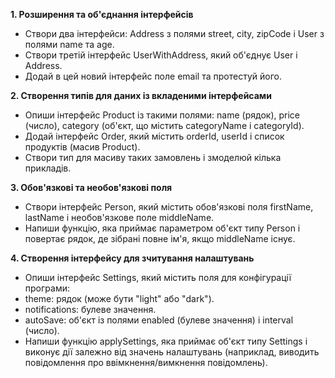 **1. Розширення та об'єднання інтерфейсів**
* Створи два інтерфейси: Address з полями street, city, zipCode і User з полями name та age.
* Створи третій інтерфейс UserWithAddress, який об'єднує User і Address.
* Додай в цей новий інтерфейс поле email та протестуй його.

**2. Створення типів для даних із вкладеними інтерфейсами**
*    Опиши інтерфейс Product із такими полями: name (рядок), price (число), category (об'єкт, що містить categoryName і categoryId).
*    Додай інтерфейс Order, який містить orderId, userId і список продуктів (масив Product).
*    Створи тип для масиву таких замовлень і змоделюй кілька прикладів.

**3. Обов'язкові та необов'язкові поля**
*    Створи інтерфейс Person, який містить обов'язкові поля firstName, lastName і необов'язкове поле middleName.
*    Напиши функцію, яка приймає параметром об'єкт типу Person і повертає рядок, де зібрані повне ім'я, якщо middleName існує.

**4. Створення інтерфейсу для зчитування налаштувань**
*    Опиши інтерфейс Settings, який містить поля для конфігурації програми:
*    theme: рядок (може бути "light" або "dark").
*    notifications: булеве значення.
*    autoSave: об'єкт із полями enabled (булеве значення) і interval (число).
*    Напиши функцію applySettings, яка приймає об'єкт типу Settings і виконує дії залежно від значень налаштувань (наприклад, виводить повідомлення про ввімкнення/вимкнення повідомлень).
